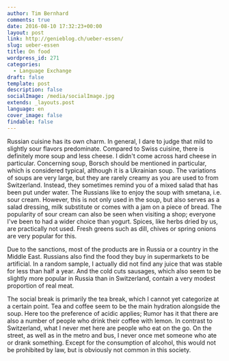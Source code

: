 ```yaml
---
author: Tim Bernhard
comments: true
date: 2016-08-10 17:32:23+00:00
layout: post
link: http://genieblog.ch/ueber-essen/
slug: ueber-essen
title: On food
wordpress_id: 271
categories:
  - Language Exchange
draft: false
template: post
description: false
socialImage: /media/socialImage.jpg
extends: _layouts.post
language: en
cover_image: false
findable: false
---
```


Russian cuisine has its own charm. In general, I dare to judge that mild to slightly sour flavors predominate. Compared to Swiss cuisine, there is definitely more soup and less cheese. I didn't come across hard cheese in particular. Concerning soup, Borsch should be mentioned in particular, which is considered typical, although it is a Ukrainian soup. The variations of soups are very large, but they are rarely creamy as you are used to from Switzerland. Instead, they sometimes remind you of a mixed salad that has been put under water. The Russians like to enjoy the soup with smetana, i.e. sour cream. However, this is not only used in the soup, but also serves as a salad dressing, milk substitute or comes with a jam on a piece of bread. The popularity of sour cream can also be seen when visiting a shop; everyone I've been to had a wider choice than yogurt. Spices, like herbs dried by us, are practically not used. Fresh greens such as dill, chives or spring onions are very popular for this.

Due to the sanctions, most of the products are in Russia or a country in the Middle East. Russians also find the food they buy in supermarkets to be artificial. In a random sample, I actually did not find any juice that was stable for less than half a year. And the cold cuts sausages, which also seem to be slightly more popular in Russia than in Switzerland, contain a very modest proportion of real meat.

The social break is primarily the tea break, which I cannot yet categorize at a certain point. Tea and coffee seem to be the main hydration alongside the soup. Here too the preference of acidic applies; Rumor has it that there are also a number of people who drink their coffee with lemon.
In contrast to Switzerland, what I never met here are people who eat on the go. On the street, as well as in the metro and bus, I never once met someone who ate or drank something. Except for the consumption of alcohol, this would not be prohibited by law, but is obviously not common in this society.
